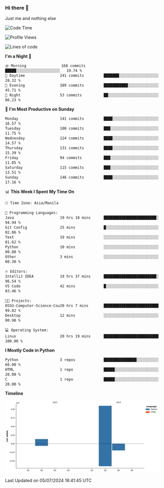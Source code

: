 ### Hi there 👋

Just me and nothing else


<!--START_SECTION:waka-->
![Code Time](http://img.shields.io/badge/Code%20Time-469%20hrs%2057%20mins-blue)

![Profile Views](http://img.shields.io/badge/Profile%20Views-15-blue)

![Lines of code](https://img.shields.io/badge/From%20Hello%20World%20I%27ve%20Written-12.3%20million%20lines%20of%20code-blue)

**I'm a Night 🦉** 

```text
🌞 Morning                168 commits         █████░░░░░░░░░░░░░░░░░░░░   19.74 % 
🌆 Daytime                241 commits         ███████░░░░░░░░░░░░░░░░░░   28.32 % 
🌃 Evening                389 commits         ███████████░░░░░░░░░░░░░░   45.71 % 
🌙 Night                  53 commits          ██░░░░░░░░░░░░░░░░░░░░░░░   06.23 % 
```
📅 **I'm Most Productive on Sunday** 

```text
Monday                   141 commits         ████░░░░░░░░░░░░░░░░░░░░░   16.57 % 
Tuesday                  100 commits         ███░░░░░░░░░░░░░░░░░░░░░░   11.75 % 
Wednesday                124 commits         ████░░░░░░░░░░░░░░░░░░░░░   14.57 % 
Thursday                 131 commits         ████░░░░░░░░░░░░░░░░░░░░░   15.39 % 
Friday                   94 commits          ███░░░░░░░░░░░░░░░░░░░░░░   11.05 % 
Saturday                 115 commits         ███░░░░░░░░░░░░░░░░░░░░░░   13.51 % 
Sunday                   146 commits         ████░░░░░░░░░░░░░░░░░░░░░   17.16 % 
```


📊 **This Week I Spent My Time On** 

```text
🕑︎ Time Zone: Asia/Manila

💬 Programming Languages: 
Java                     19 hrs 18 mins      ████████████████████████░   94.94 % 
Git Config               25 mins             █░░░░░░░░░░░░░░░░░░░░░░░░   02.06 % 
Text                     19 mins             ░░░░░░░░░░░░░░░░░░░░░░░░░   01.62 % 
Python                   10 mins             ░░░░░░░░░░░░░░░░░░░░░░░░░   00.88 % 
Other                    3 mins              ░░░░░░░░░░░░░░░░░░░░░░░░░   00.30 % 

🔥 Editors: 
IntelliJ IDEA            19 hrs 37 mins      ████████████████████████░   96.54 % 
VS Code                  42 mins             █░░░░░░░░░░░░░░░░░░░░░░░░   03.46 % 

🐱‍💻 Projects: 
OSSU-Computer-Science-Cou20 hrs 7 mins       █████████████████████████   99.02 % 
Desktop                  12 mins             ░░░░░░░░░░░░░░░░░░░░░░░░░   00.98 % 

💻 Operating System: 
Linux                    20 hrs 19 mins      █████████████████████████   100.00 % 
```

**I Mostly Code in Python** 

```text
Python                   3 repos             ███████████████░░░░░░░░░░   60.00 % 
HTML                     1 repo              █████░░░░░░░░░░░░░░░░░░░░   20.00 % 
C                        1 repo              █████░░░░░░░░░░░░░░░░░░░░   20.00 % 
```



**Timeline**

![Lines of Code chart](https://raw.githubusercontent.com/brutist/brutist/main/assets/bar_graph.png)


 Last Updated on 05/07/2024 18:41:45 UTC
<!--END_SECTION:waka-->
